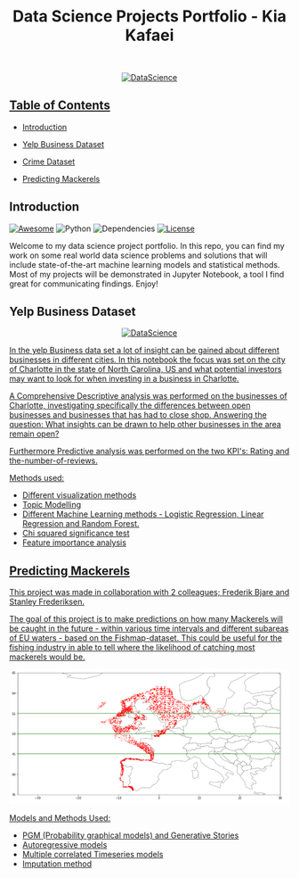 


<h1 align="center"> Data Science Projects Portfolio - Kia Kafaei </h1> <br>
<p align="center">
  <a href="https://github.com/KiaKafaei1/data_science_portfolio">
    <img alt="DataScience" title="DataScience" src="https://upload.wikimedia.org/wikipedia/commons/4/44/DataScienceDisciplines.png"
  </a>
</p>


<!-- 
## Welcome!
![image](https://github.com/KiaKafaei1/Data_Science_Portfolio/blob/master/quote_datascience.jpg)
-->


## Table of Contents
- [Introduction](#introduction)

- [Yelp Business Dataset](https://github.com/KiaKafaei1/Data_Science_Portfolio/blob/master/Yelp_Business_Dataset/Business_analysis_of_Yelp.ipynb)
- [Crime Dataset](https://github.com/KiaKafaei1/Data_Science_Portfolio/blob/master/Crime_Data/Assignment1.ipynb)
- [Predicting Mackerels](https://github.com/KiaKafaei1/Data_Science_Portfolio/blob/master/Predicting_Mackerels/Notebook_Pyro_Kia_Stanley_Frederik.ipynb)

## Introduction
[![Awesome](https://cdn.rawgit.com/sindresorhus/awesome/d7305f38d29fed78fa85652e3a63e154dd8e8829/media/badge.svg)](https://github.com/KevinLiao159/MyDataSciencePortfolio)
![Python](https://img.shields.io/badge/python-v3.6+-blue.svg)
![Dependencies](https://img.shields.io/badge/dependencies-up%20to%20date-brightgreen.svg)
[![License](https://img.shields.io/badge/license-MIT-blue.svg)](https://opensource.org/licenses/MIT)

Welcome to my data science project portfolio. In this repo, you can find my work on some real world data science problems and solutions that will include state-of-the-art machine learning models and statistical methods. Most of my projects will be demonstrated in Jupyter Notebook, a tool I find great for communicating findings. Enjoy! 


## Yelp Business Dataset
<p align="center">
  <a href="https://github.com/KiaKafaei1/Data_Science_Portfolio/tree/master/Yelp_Business_Dataset">
    <img alt="DataScience" title="DataScience" src="https://upload.wikimedia.org/wikipedia/commons/a/ad/Yelp_Logo.svg"
  </a>
</p>

In the yelp Business data set a lot of insight can be gained about different businesses
in different cities. In this notebook the focus was set on the city of Charlotte in the
state of North Carolina, US and what potential investors may want to look for when
investing in a business in Charlotte.

A Comprehensive Descriptive analysis was performed on the businesses of Charlotte, investigating specifically
the differences between open businesses and businesses that has had to close shop. Answering the question: What insights can be drawn 
to help other businesses in the area remain open? 

Furthermore Predictive analysis was performed on the two KPI's:  Rating and the-number-of-reviews. 

Methods used: 
- Different visualization methods 
- Topic Modelling
- Different Machine Learning methods - Logistic Regression, Linear Regression and Random Forest.
- Chi squared significance test
- Feature importance analysis

## Predicting Mackerels
This project was made in collaboration with 2 colleagues; Frederik Bjare and Stanley Frederiksen.

The goal of this project is to make predictions on how many Mackerels will be caught
in the future - within various time intervals and different subareas of EU waters -
based on the Fishmap-dataset. This could be useful for the fishing industry in able
to tell where the likelihood of catching most mackerels would be.

![image](https://github.com/KiaKafaei1/Data_Science_Portfolio/blob/master/Predicting_Mackerels/Map_of_Mackerels.PNG)

Models and Methods Used:
- PGM (Probability graphical models) and Generative Stories
- Autoregressive models
- Multiple correlated Timeseries models
- Imputation method
